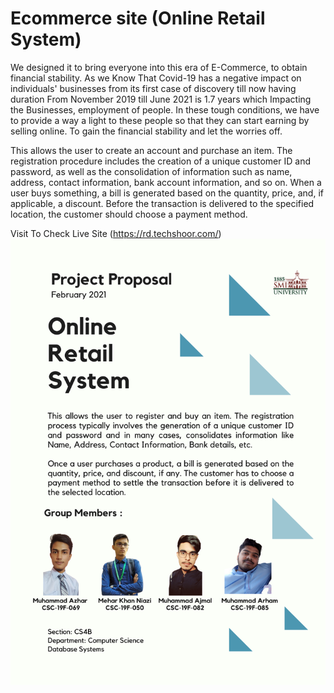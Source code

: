 # Ecommerce site (Online Retail System)
We designed it to bring everyone into this era of E-Commerce, to obtain financial stability. As we Know That Covid-19 has a negative impact on individuals' businesses from its first case of discovery till now having duration From November 2019 till June 2021 is 1.7 years which Impacting the Businesses, employment of people. In these tough conditions, we have to provide a way a light to these people so that they can start earning by selling online. To gain the financial stability and let the worries off.

This allows the user to create an account and purchase an item. The registration procedure includes the creation of a unique customer ID and password, as well as the consolidation of information such as name, address, contact information, bank account information, and so on.  When a user buys something, a bill is generated based on the quantity, price, and, if applicable, a discount. Before the transaction is delivered to the specified location, the customer should choose a payment method.

Visit To Check Live Site (https://rd.techshoor.com/)
![](Project%20Data/Database%20Systems%20Project.png)


